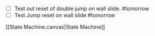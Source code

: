 - [ ] Test out reset of double jump on wall slide. #tomorrow 
- [ ] Test Jump reset on wall slide #tomorrow

[[State Machine.canvas|State Machine]]